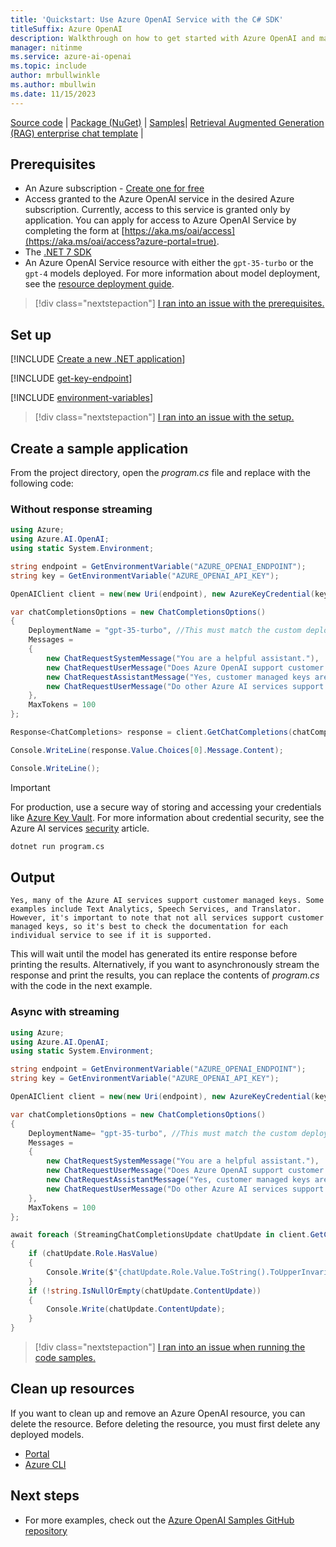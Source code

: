 ```yaml
---
title: 'Quickstart: Use Azure OpenAI Service with the C# SDK'
titleSuffix: Azure OpenAI
description: Walkthrough on how to get started with Azure OpenAI and make your first completions call with the C# SDK.
manager: nitinme
ms.service: azure-ai-openai
ms.topic: include
author: mrbullwinkle
ms.author: mbullwin
ms.date: 11/15/2023
---
```


[Source code](https://github.com/Azure/azure-sdk-for-net/blob/main/sdk/openai/Azure.AI.OpenAI/src) | [Package (NuGet)](https://www.nuget.org/packages/Azure.AI.OpenAI/) | [Samples](https://github.com/Azure/azure-sdk-for-net/blob/main/sdk/openai/Azure.AI.OpenAI/tests/Samples)| [Retrieval Augmented Generation (RAG) enterprise chat template](/dotnet/azure/ai/get-started-app-chat-template) |

## Prerequisites

- An Azure subscription - [Create one for free](https://azure.microsoft.com/free/cognitive-services?azure-portal=true)
- Access granted to the Azure OpenAI service in the desired Azure subscription.
    Currently, access to this service is granted only by application. You can apply for access to Azure OpenAI Service by completing the form at [https://aka.ms/oai/access](https://aka.ms/oai/access?azure-portal=true).
- The [.NET 7 SDK](https://dotnet.microsoft.com/download/dotnet/7.0)
- An Azure OpenAI Service resource with either the `gpt-35-turbo` or the `gpt-4` models deployed. For more information about model deployment, see the [resource deployment guide](../how-to/create-resource.md).


> [!div class="nextstepaction"]
> [I ran into an issue with the prerequisites.](https://microsoft.qualtrics.com/jfe/form/SV_0Cl5zkG3CnDjq6O?PLanguage=DOTNET&Pillar=AOAI&Product=Chatgpt&Page=quickstart&Section=Prerequisites)

## Set up

[!INCLUDE [Create a new .NET application](./dotnet-new-application.md)]

[!INCLUDE [get-key-endpoint](get-key-endpoint.md)]

[!INCLUDE [environment-variables](environment-variables.md)]


> [!div class="nextstepaction"]
> [I ran into an issue with the setup.](https://microsoft.qualtrics.com/jfe/form/SV_0Cl5zkG3CnDjq6O?PLanguage=DOTNET&Pillar=AOAI&Product=Chatgpt&Page=quickstart&Section=Set-up)

## Create a sample application

From the project directory, open the *program.cs* file and replace with the following code:

### Without response streaming

```csharp
using Azure;
using Azure.AI.OpenAI;
using static System.Environment;

string endpoint = GetEnvironmentVariable("AZURE_OPENAI_ENDPOINT");
string key = GetEnvironmentVariable("AZURE_OPENAI_API_KEY");

OpenAIClient client = new(new Uri(endpoint), new AzureKeyCredential(key));

var chatCompletionsOptions = new ChatCompletionsOptions()
{
    DeploymentName = "gpt-35-turbo", //This must match the custom deployment name you chose for your model
    Messages =
    {
        new ChatRequestSystemMessage("You are a helpful assistant."),
        new ChatRequestUserMessage("Does Azure OpenAI support customer managed keys?"),
        new ChatRequestAssistantMessage("Yes, customer managed keys are supported by Azure OpenAI."),
        new ChatRequestUserMessage("Do other Azure AI services support this too?"),
    },
    MaxTokens = 100
};

Response<ChatCompletions> response = client.GetChatCompletions(chatCompletionsOptions);

Console.WriteLine(response.Value.Choices[0].Message.Content);

Console.WriteLine();
```

> [!IMPORTANT]
> For production, use a secure way of storing and accessing your credentials like [Azure Key Vault](../../../key-vault/general/overview.md). For more information about credential security, see the Azure AI services [security](../../security-features.md) article.

```cmd
dotnet run program.cs
```

## Output

```output
Yes, many of the Azure AI services support customer managed keys. Some examples include Text Analytics, Speech Services, and Translator. However, it's important to note that not all services support customer managed keys, so it's best to check the documentation for each individual service to see if it is supported.
```

This will wait until the model has generated its entire response before printing the results. Alternatively, if you want to asynchronously stream the response and print the results, you can replace the contents of *program.cs* with the code in the next example.

### Async with streaming

```csharp
using Azure;
using Azure.AI.OpenAI;
using static System.Environment;

string endpoint = GetEnvironmentVariable("AZURE_OPENAI_ENDPOINT");
string key = GetEnvironmentVariable("AZURE_OPENAI_API_KEY");

OpenAIClient client = new(new Uri(endpoint), new AzureKeyCredential(key));

var chatCompletionsOptions = new ChatCompletionsOptions()
{
    DeploymentName= "gpt-35-turbo", //This must match the custom deployment name you chose for your model
    Messages =
    {
        new ChatRequestSystemMessage("You are a helpful assistant."),
        new ChatRequestUserMessage("Does Azure OpenAI support customer managed keys?"),
        new ChatRequestAssistantMessage("Yes, customer managed keys are supported by Azure OpenAI."),
        new ChatRequestUserMessage("Do other Azure AI services support this too?"),
    },
    MaxTokens = 100
};

await foreach (StreamingChatCompletionsUpdate chatUpdate in client.GetChatCompletionsStreaming(chatCompletionsOptions))
{
    if (chatUpdate.Role.HasValue)
    {
        Console.Write($"{chatUpdate.Role.Value.ToString().ToUpperInvariant()}: ");
    }
    if (!string.IsNullOrEmpty(chatUpdate.ContentUpdate))
    {
        Console.Write(chatUpdate.ContentUpdate);
    }
}
```

> [!div class="nextstepaction"]
> [I ran into an issue when running the code samples.](https://microsoft.qualtrics.com/jfe/form/SV_0Cl5zkG3CnDjq6O?PLanguage=DOTNET&Pillar=AOAI&Product=Chatgpt&Page=quickstart&Section=Create-dotnet-application)

## Clean up resources

If you want to clean up and remove an Azure OpenAI resource, you can delete the resource. Before deleting the resource, you must first delete any deployed models.

- [Portal](../../multi-service-resource.md?pivots=azportal#clean-up-resources)
- [Azure CLI](../../multi-service-resource.md?pivots=azcli#clean-up-resources)

## Next steps

* For more examples, check out the [Azure OpenAI Samples GitHub repository](https://aka.ms/AOAICodeSamples)
